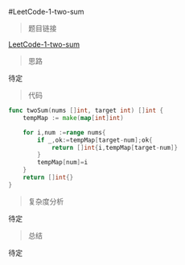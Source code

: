#LeetCode-1-two-sum

> 题目链接

[LeetCode-1-two-sum](https://leetcode-cn.com/problems/two-sum/?utm_source=LCUS&utm_medium=ip_redirect_q_uns&utm_campaign=transfer2china)

> 思路

待定

> 代码

```go
func twoSum(nums []int, target int) []int {
    tempMap := make(map[int]int)

    for i,num :=range nums{
        if _,ok:=tempMap[target-num];ok{
            return []int{i,tempMap[target-num]}
        }
        tempMap[num]=i
    }
    return []int{}
}
```

> 复杂度分析

待定

> 总结

待定


